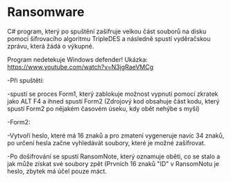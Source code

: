 # Ransomware
C# program, který po spuštění zašifruje velkou část souborů na disku pomocí šifrovacího algoritmu TripleDES a následně spustí vyděračskou zprávu, která žádá o výkupné.

Program nedetekuje Windows defender! Ukázka: https://www.youtube.com/watch?v=N3jgRaeVMCg

-Při spuštětí:

-spustí se proces Form1, který zablokuje možnost vypnutí pomocí zkratek jako ALT F4 a ihned spustí Form2 (Zdrojový kod obsahuje část kodu, který spustí Form2 po nějakém časovém úseku, kdy obět nehýbe s myší)

-Form2:

-Vytvoří heslo, které má 16 znaků a pro zmatení vygeneruje navíc 34 znaků, po určení hesla začne vyhledávát soubory, které je možné zašifrovat.

-Po došifrování se spustí RansomNote, který oznamuje oběti, co se stalo a jak může získat své soubory zpět (Prvních 16 znaků "ID" v RansomNotu je heslo, zbytek má účel pouze máct. 
